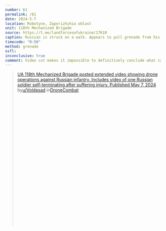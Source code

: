 ```yaml
---
number: 61
permalink: /61
date: 2024-5-7
location: Robotyne, Zaporizhzhia oblast
unit: 118th Mechanized Brigade
source: https://t.me/landforcesofukraine/17610
caption: Russian is struck on a walk. Appears to pull grenade from his vest. Video jump cuts to him dead with a large wound on his chest
timecode: "0:50"
method: grenade
nsfl:
inconclusive: true
comment: Video cut makes it impossible to definitively conclude what caused the death. 
---
```

<blockquote class="reddit-embed-bq" style="height:500px" data-embed-height="588"><a href="https://www.reddit.com/r/DroneCombat/comments/1cme8y6/ua_118th_mechanized_brigade_posted_extended_video/">UA 118th Mechanized Brigade posted extended video showing drone operations against Russian infantry. Includes video of one Russian soldier self-terminating after suffering injury. Published May 7, 2024</a><br> by<a href="https://www.reddit.com/user/Voldesad/">u/Voldesad</a> in<a href="https://www.reddit.com/r/DroneCombat/">DroneCombat</a></blockquote><script async="" src="https://embed.reddit.com/widgets.js" charset="UTF-8"></script>
